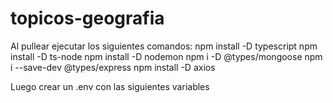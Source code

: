 # topicos-geografia

Al pullear ejecutar los siguientes comandos:
npm install -D typescript
npm install -D ts-node
npm install -D nodemon
npm i -D @types/mongoose
npm i --save-dev @types/express
npm install -D axios

Luego crear un .env con las siguientes variables

